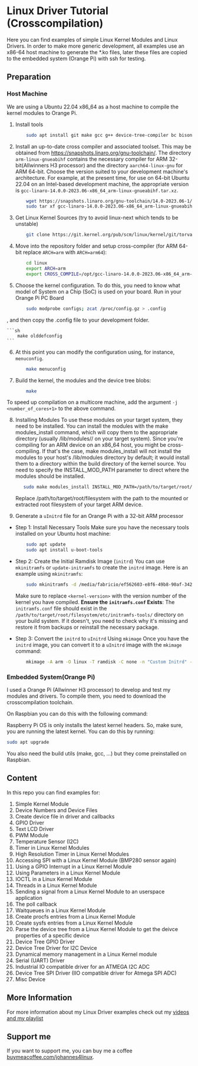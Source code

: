 # Linux Driver Tutorial (Crosscompilation)

Here you can find examples of simple Linux Kernel Modules and Linux Drivers. In order to make more generic development, all examples use an x86-64 host machine to generate the *.ko files, later these files are copied to the embedded system (Orange Pi) with ssh for testing.

## Preparation

### Host Machine
We are using a Ubuntu 22.04 x86_64 as a host machine to compile the kernel modules to Orange Pi.

 1. Install tools

    ```sh
        sudo apt install git make gcc g++ device-tree-compiler bc bison flex libssl-dev libncurses-dev python3-ply python3-git libgmp3-dev libmpc-dev
    ```
 2. Install an up-to-date cross compiler and associated toolset. This may be obtained from https://snapshots.linaro.org/gnu-toolchain/. The directory `arm-linux-gnueabihf` contains the necessary compiler for ARM 32-bit(Allwinners H3 processor) and the directory `aarch64-linux-gnu` for ARM 64-bit.
Choose the version suited to your development machine's architecture. For example, at the present time, for use on 64-bit Ubuntu 22.04 on an Intel-based development machine, the appropriate version is `gcc-linaro-14.0.0-2023.06-x86_64_arm-linux-gnueabihf.tar.xz`.

    ```sh
        wget https://snapshots.linaro.org/gnu-toolchain/14.0-2023.06-1/arm-linux-gnueabihf/gcc-linaro-14.0.0-2023.06-x86_64_arm-linux-gnueabihf.tar.xz
        sudo tar xf gcc-linaro-14.0.0-2023.06-x86_64_arm-linux-gnueabihf.tar.xz -C /opt
    ```
    
 3. Get Linux Kernel Sources (try to avoid linux-next which tends to be unstable)

    ```sh
        git clone https://git.kernel.org/pub/scm/linux/kernel/git/torvalds/linux.git
    ```
    
 4. Move into the repository folder and setup cross-compiler (for ARM 64-bit replace `ARCH=arm` with `ARCH=arm64`):

    ```sh
        cd linux
        export ARCH=arm
        export CROSS_COMPILE=/opt/gcc-linaro-14.0.0-2023.06-x86_64_arm-linux-gnueabihf/bin/arm-linux-gnueabihf-
    ```

 5. Choose the kernel configuration. To do this, you need to know what model of System on a Chip (SoC) is used on your board. 
Run in your Orange Pi PC Board

    ```sh
        sudo modprobe configs; zcat /proc/config.gz > .config
    ```
, and then copy the .config file to your development folder.

    ```sh
        make olddefconfig
    ```

 6. At this point you can modify the configuration using, for instance, `menuconfig`. 

    ```sh
        make menuconfig
    ```

 7. Build the kernel, the modules and the device tree blobs:

    ```sh
        make 
    ```
 To speed up compilation on a multicore machine, add the argument `-j <number_of_cores+1>` to the above command.
 
 8. Installing Modules
To use these modules on your target system, they need to be installed. You can install the modules with the make modules_install command, which will copy them to the appropriate directory (usually /lib/modules/<kernel-version>/ on your target system). Since you're compiling for an ARM device on an x86_64 host, you might be cross-compiling. If that's the case, make modules_install will not install the modules to your host's /lib/modules directory by default; it would install them to a directory within the build directory of the kernel source. You need to specify the INSTALL_MOD_PATH parameter to direct where the modules should be installed.
     
     ```sh
        sudo make modules_install INSTALL_MOD_PATH=/path/to/target/root/filesystem 
     ```
     Replace /path/to/target/root/filesystem with the path to the mounted or extracted root filesystem of your target ARM device.
     
 9. Generate a `uInitrd` file for an Orange Pi with a 32-bit ARM processor
  
  * Step 1: Install Necessary Tools
    Make sure you have the necessary tools installed on your Ubuntu host machine:

    ```sh
        sudo apt update
        sudo apt install u-boot-tools
    ```

  * Step 2: Create the Initial Ramdisk Image (`initrd`)
    You can use `mkinitramfs` or `update-initramfs` to create the `initrd` image. Here is an example using `mkinitramfs`:

    ```sh
        sudo mkinitramfs -d /media/fabricio/ef562603-e8f6-49b8-90af-342297571004/etc/initramfs-tools/ -o initrd.img-<kernel-version> <kernel-version> INSTALL_MOD_PATH=/media/fabricio/ef56203-e8f6-49b8-90af-34229757100  
    ```

    Make sure to replace `<kernel-version>` with the version number of the kernel you have compiled. 
    **Ensure the `initramfs.conf` Exists**: The `initramfs.conf` file should exist in the `/path/to/target/root/filesystem/etc/initramfs-tools/` directory on your build system. If it doesn't, you need to check why it's missing and restore it from backups or reinstall the necessary package.

  * Step 3: Convert the `initrd` to `uInitrd` Using `mkimage`
    Once you have the `initrd` image, you can convert it to a `uInitrd` image with the `mkimage` command:

    ```sh
        mkimage -A arm -O linux -T ramdisk -C none -n "Custom Initrd" -d initrd.img-6.6.0 uInitrd-6.6.0
    ```

### Embedded System(Orange Pi)
I used a Orange Pi (Allwinner H3 processor) to develop and test my modules and drivers. To compile them, you need to download the crosscompilation toolchain.

On Raspbian you can do this with the following command:



Raspberry Pi OS is only installs the latest kernel headers. So, make sure, you are running the latest kernel. You can do this by running: 

```bash
sudo apt upgrade
```

You also need the build utils (make, gcc, ...) but they come preinstalled on Raspbian.

## Content

In this repo you can find examples for:
1. Simple Kernel Module
2. Device Numbers and Device Files
3. Create device file in driver and callbacks
4. GPIO Driver
5. Text LCD Driver
6. PWM Module
7. Temperature Sensor (I2C)
8. Timer in Linux Kernel Modules
9. High Resolution Timer in Linux Kernel Modules
10. Accessing SPI with a Linux Kernel Module (BMP280 sensor again)
11. Using a GPIO Interrupt in a Linux Kernel Module
12. Using Parameters in a Linux Kernel Module
13. IOCTL in a Linux Kernel Module
14. Threads in a Linux Kernel Module
15. Sending a signal from a Linux Kernel Module to an userspace application
16. The poll callback
17. Waitqueues in a Linux Kernel Module
18. Create procfs entries from a Linux Kernel Module
19. Create sysfs entries from a Linux Kernel Module
20. Parse the device tree from a Linux Kernel Module to get the deivce properties of a specific device
21. Device Tree GPIO Driver 
22. Device Tree Driver for I2C Device
23. Dynamical memory management in a Linux Kernel module
24. Serial (UART) Driver
25. Industrial IO compatible driver for an ATMEGA I2C ADC
26. Device Tree SPI Driver (IIO compatible driver for Atmega SPI ADC)
27. Misc Device


## More Information

For more information about my Linux Driver examples check out my [videos and my playlist](https://www.youtube.com/watch?v=x1Y203vH-Dc&list=PLCGpd0Do5-I3b5TtyqeF1UdyD4C-S-dMa)

## Support me

If you want to support me, you can buy me a coffee [buymeacoffee.com/johannes4linux](https://www.buymeacoffee.com/johannes4linux).
